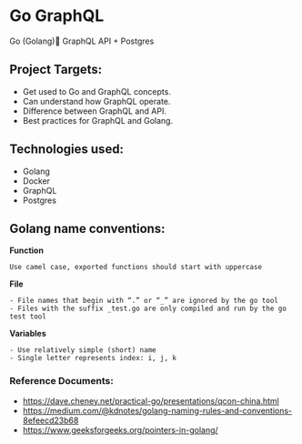 # Go GraphQL

Go (Golang)🚀 GraphQL API + Postgres

## Project Targets:

- Get used to Go and GraphQL concepts.
- Can understand how GraphQL operate.
- Difference between GraphQL and API.
- Best practices for GraphQL and Golang.

## Technologies used:

- Golang
- Docker
- GraphQL
- Postgres

## Golang name conventions:

**Function**

```text
Use camel case, exported functions should start with uppercase
```

**File**

```text
- File names that begin with “.” or “_” are ignored by the go tool
- Files with the suffix _test.go are only compiled and run by the go test tool
```

**Variables**

```text
- Use relatively simple (short) name
- Single letter represents index: i, j, k 
```

### Reference Documents:
- https://dave.cheney.net/practical-go/presentations/qcon-china.html
- https://medium.com/@kdnotes/golang-naming-rules-and-conventions-8efeecd23b68
- https://www.geeksforgeeks.org/pointers-in-golang/

